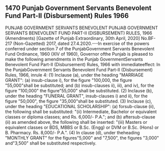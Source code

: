 ## 1470 Punjab Government Servants Benevolent Fund Part-II (Disbursement) Rules 1966
PUNJAB GOVERNMENT SERVANTS BENEVOLENT
PUNJAB GOVERNMENT SERVANTS BENEVOLENT
FUND PART-II (DISBURSEMENT) RULES, 1966
(Amendments)
[Gazette of Punjab Extraordinary,
30th April, 2020]
No.BF-217 (Non-Gazetted) 2017, dated 27.4.2020.---In exercise of the powers conferred under section 7 of the PunjabGovernment Servants Benevolent Fund Ordinance, 1960 (XIV of 1960), Governor ofthe Punjab is pleased to make the following amendments in the Punjab GovernmentServants Benevolent Fund Part-II (Disbursement) Rules, 1966 with immediateeffect:
In the PunjabGovernment Servants Benevolent Fund Part-II (Disbursement) Rules, 1966, inrule 4:
(1) Inclause (a), under the heading "MARRIAGE GRANT":
(a) insub-clause i), for the figure "100,000, the figure "55,000"shall be substituted; and
(b) insub-clauses ii), iii), and iv), for the figure "100,000" the figure"55,000" shall be substituted.
(2) Inclause (b), under the heading "FUNERAL GRANT", insub-clauses i) and ii), for the figure "50,000", the figure "35,000"shall be substituted.
(3) Inclause (c), under the heading "EDUCATIONAL SCHOLARSHIP":
(a) forsub-clause (ii), the following shall be substituted:
"(ii) Intermediate, Bachelor or equivalent classes or diploma classes; and	Rs. 6,000/- P.A."; and
(b) aftersub-clause (ii) as amended above, the following shall be inserted:
"(iii) Masters or equivalent classes or BDS, MBBS or B.Sc. (Engg) or DVM or B.Sc. (Hons) or B. Pharmacy.	Rs. 8,000/- P.A.".
(4) In clause (d), under theheading "MONTHLY GRANT" for the figures"5,000" and "7,500", the figures "3,000" and"3,500" shall be substituted respectively.

